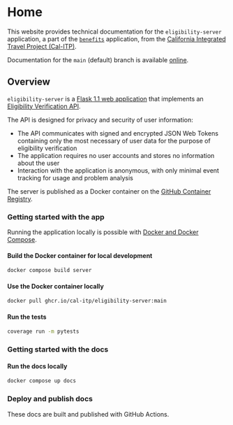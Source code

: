 # Home

This website provides technical documentation for the `eligibility-server` application, a part of the [`benefits`](https://docs.calitp.org/benefits) application, from the [California Integrated Travel Project (Cal-ITP)](https://www.calitp.org).

Documentation for the `main` (default) branch is available [online](https://docs.calitp.org/eligibility-server).

## Overview

`eligibility-server` is a [Flask 1.1 web application](https://flask.palletsprojects.com/en/1.1.x/) that implements an [Eligibility Verification API](API).

The API is designed for privacy and security of user information:

- The API communicates with signed and encrypted JSON Web Tokens containing only the most necessary of user data for the purpose of eligibility verification
- The application requires no user accounts and stores no information about the user
- Interaction with the application is anonymous, with only minimal event tracking for usage and problem analysis

The server is published as a Docker container on the [GitHub Container Registry](https://github.com/cal-itp/eligibility-server/pkgs/container/eligibility-server).

### Getting started with the app

Running the application locally is possible with [Docker and Docker Compose](https://www.docker.com/products/docker-desktop).

#### Build the Docker container for local development

```bash
docker compose build server
```

#### Use the Docker container locally

```bash
docker pull ghcr.io/cal-itp/eligibility-server:main
```

#### Run the tests

```bash
coverage run -m pytests
```

### Getting started with the docs

#### Run the docs locally

```bash
docker compose up docs
```

### Deploy and publish docs

These docs are built and published with GitHub Actions.
